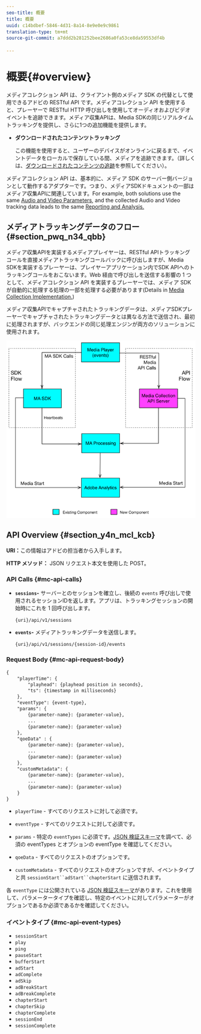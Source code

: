 ```yaml
---
seo-title: 概要
title: 概要
uuid: c14bdbef-5846-4d31-8a14-8e9e0e9c9861
translation-type: tm+mt
source-git-commit: a7ddd2b281252bee2686a0fa53ce8da59553df4b

---
```



# 概要{#overview}

メディアコレクション API は、クライアント側のメディア SDK の代替として使用できるアドビの RESTful API です。メディアコレクション API を使用すると、プレーヤーで RESTful HTTP 呼び出しを使用してオーディオおよびビデオイベントを追跡できます。メディア収集APIは、Media SDKの同じリアルタイムトラッキングを提供し、さらに1つの追加機能を提供します。

* **ダウンロードされたコンテンツトラッキング**

   この機能を使用すると、ユーザーのデバイスがオンラインに戻るまで、イベントデータをローカルで保存している間、メディアを追跡できます。（詳しくは、[ダウンロードされたコンテンツの追跡](track-downloaded-content.md)を参照してください）。

メディアコレクション API は、基本的に、メディア SDK のサーバー側バージョンとして動作するアダプターです。つまり、メディアSDKドキュメントの一部はメディア収集APIに関連しています。For example, both solutions use the same [Audio and Video Parameters](../metrics-and-metadata/audio-video-parameters.md), and the collected Audio and Video tracking data leads to the same [Reporting and Analysis.](../media-reports/media-reports-enable.md)

## メディアトラッキングデータのフロー {#section_pwq_n34_qbb}

メディア収集APIを実装するメディアプレイヤーは、RESTful APIトラッキングコールを直接メディアトラッキングコールバックに呼び出しますが、Media SDKを実装するプレーヤーは、プレイヤーアプリケーション内でSDK APIへのトラッキングコールをおこないます。Web 経由で呼び出しを送信する影響の 1 つとして、メディアコレクション API を実装するプレーヤーでは、メディア SDK が自動的に処理する処理の一部を処理する必要があります(Details in [Media Collection Implementation.](mc-api-impl/mc-api-quick-start.md))

メディア収集APIでキャプチャされたトラッキングデータは、メディアSDKプレーヤーでキャプチャされたトラッキングデータとは異なる方法で送信され、最初に処理されますが、バックエンドの同じ処理エンジンが両方のソリューションに使用されます。

![](assets/col_api_overview_simple.png)

## API Overview {#section_y4n_mcl_kcb}

**URI：**&#x200B;この情報はアドビの担当者から入手します。

**HTTP メソッド：** JSON リクエスト本文を使用した POST。

### API Calls {#mc-api-calls}

* **`sessions`-** サーバーとのセッションを確立し、後続の `events` 呼び出しで使用されるセッションIDを返します。アプリは、トラッキングセッションの開始時にこれを 1 回呼び出します。

   ```
   {uri}/api/v1/sessions
   ```

* **`events`-** メディアトラッキングデータを送信します。

   ```
   {uri}/api/v1/sessions/{session-id}/events
   ```

### Request Body {#mc-api-request-body}

```
{ 
    "playerTime": { 
        "playhead": {playhead position in seconds}, 
        "ts": {timestamp in milliseconds} 
    }, 
    "eventType": {event-type}, 
    "params": { 
        {parameter-name}: {parameter-value}, 
        ... 
        {parameter-name}: {parameter-value} 
    }, 
    "qoeData" : { 
        {parameter-name}: {parameter-value}, 
        ... 
        {parameter-name}: {parameter-value} 
    }, 
    "customMetadata": { 
        {parameter-name}: {parameter-value}, 
        ... 
        {parameter-name}: {parameter-value} 
    } 
} 
```

* `playerTime` - すべてのリクエストに対して必須です。
* `eventType` - すべてのリクエストに対して必須です。
* `params` - 特定の `eventTypes` に必須です。[JSON 検証スキーマ](mc-api-ref/mc-api-json-validation.md)を調べて、必須の eventTypes とオプションの eventType を確認してください。

* `qoeData` - すべてのリクエストのオプションです。
* `customMetadata` - すべてのリクエストのオプションですが、イベントタイプと共 `sessionStart``adStart``chapterStart` に送信されます。

各 `eventType` には公開されている [JSON 検証スキーマ](mc-api-ref/mc-api-json-validation.md)があります。これを使用して、パラメータータイプを確認し、特定のイベントに対してパラメーターがオプションであるか必須であるかを確認してください。

### イベントタイプ {#mc-api-event-types}

* `sessionStart`
* `play`
* `ping`
* `pauseStart`
* `bufferStart`
* `adStart`
* `adComplete`
* `adSkip`
* `adBreakStart`
* `adBreakComplete`
* `chapterStart`
* `chapterSkip`
* `chapterComplete`
* `sessionEnd`
* `sessionComplete`

